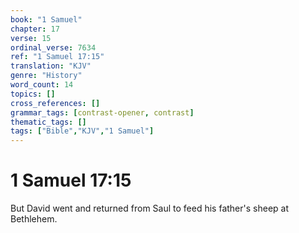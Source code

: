 ```yaml
---
book: "1 Samuel"
chapter: 17
verse: 15
ordinal_verse: 7634
ref: "1 Samuel 17:15"
translation: "KJV"
genre: "History"
word_count: 14
topics: []
cross_references: []
grammar_tags: [contrast-opener, contrast]
thematic_tags: []
tags: ["Bible","KJV","1 Samuel"]
---
```


# 1 Samuel 17:15

But David went and returned from Saul to feed his father's sheep at Bethlehem.
